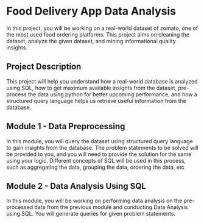 # Food Delivery App Data Analysis
In this project, you will be working on a real-world dataset of zomato, one of the most used food ordering platforms. This project aims on cleaning the dataset, analyze the given dataset, and mining informational quality insights.

## Project Description
This project will help you understand how a real-world database is analyzed using SQL, how to get maximum available insights from the dataset, pre-process the data using python for better upcoming performance, and how a structured query language helps us retrieve useful information from the database.

## Module 1 - Data Preprocessing
In this module, you will query the dataset using structured query language to gain insights from the database. The problem statements to be solved will be provided to you, and you will need to provide the solution for the same using your logic. Different concepts of SQL will be used in this process, such as aggregating the data, grouping the data, ordering the data, etc

## Module 2 - Data Analysis Using SQL
In this module, you will be working on performing data analysis on the pre-processed data from the previous module and conducting Data Analysis using SQL. You will generate queries for given problem statements. 
 
